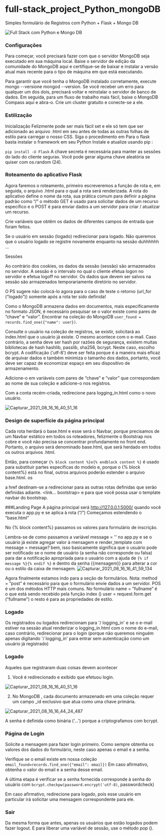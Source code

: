 # full-stack_project_Python_mongoDB
Simples formulário de Registros com Python + Flask + Mongo DB
 
![Full Stack com Python e Mongo DB](https://user-images.githubusercontent.com/31749933/129621260-6a79e0ee-9375-4bbe-8c64-75d0eb2e4b44.jpg)


### Configurações
Para começar, você precisará fazer com que o servidor MongoDB seja executado em sua máquina local. Baixe o servidor de edição da comunidade do MongoDB aqui e certifique-se de baixar e instalar a versão atual mais recente para o tipo de máquina em que está executando.

Para garantir que você tenha o MongoDB instalado corretamente, execute mongo --versione mongod --version. Se você receber um erro para qualquer um dos dois, precisará voltar e reinstalar o servidor de banco de dados.
Em seguida, para um fluxo de trabalho mais fácil, baixe o MongoDB Compass aqui e abra-o. Crie um cluster gratuito e conecte-se a ele.
### Estilização
Inicialização Felizmente pode ser mais fácil set e ele só tem que ser adicionado ao arquivo .html <link>em seu <head>antes de todas as outras folhas de estilo para carregar o nosso CSS.
Siga o procedimento em
Para o flask basta instalar o framework em seu Python
Instale e atualize usando pip :

`pip install -U Flask`
A chave secreta é necessária para manter as sessões do lado do cliente seguras. Você pode gerar alguma chave aleatória se quiser com os.random (24).
### Roteamento do aplicativo Flask
 
Agora faremos o roteamento, primeiro escreveremos a função de rota e, em seguida, o arquivo .html para o qual a rota será renderizada.
A rota do aplicativo define o nome da rota, sua prática comum para definir a página padrão como “/” o método GET é usado para solicitar dados de um recurso específico e o POST é para enviar dados a um servidor para criar / atualizar um recurso.

Crie variáveis que obtêm os dados de diferentes campos de entrada que foram feitos.
 
Se o usuário em sessão (logado) redirecionar para logado. Não queremos que o usuário logado se registre novamente enquanto na sessão duhhhhhh ...

Sessões

Ao contrário dos cookies, os dados da sessão (sessão) são armazenados no servidor. A sessão é o intervalo no qual o cliente efetua logon no servidor e efetua logoff no servidor. Os dados que devem ser salvos na sessão são armazenados temporariamente diretório no servidor.

O PS sugere não colocá-lo agora para o caso de teste o retorno (url_for (“logado”)) somente após a rota ter sido definida!

Como o MongoDB armazena dados em documentos, mais especificamente no formato JSON, é necessário pesquisar se o valor existe como pares de “chave” e “valor”. Encontrar na coleção do MongoDB `user_found = records.find_one({"name": user})`.

Consulte o usuário na coleção de registros, se existir, solicitará ao index.html que o usuário já existe. O mesmo acontece com o e-mail.
Caso contrário, a senha deve ser hash por razões de segurança, existem muitas bibliotecas de hash hashlib, passlib, sha256, bcrypt. Neste caso, escolho bcrypt.
A codificação ('utf-8') deve ser feita porque é a maneira mais eficaz de arquivar dados e também minimiza o tamanho dos dados, portanto, você deve ser capaz de economizar espaço em seu dispositivo de armazenamento.

Adicione-o em variáveis com pares de “chave” e “valor” que correspondam ao nome de sua coleção e adicione-o nos registros.

Com a conta recém-criada, redirecione para logging_in.html como o novo usuário.

![Capturar_2021_08_16_16_40_51_16](https://user-images.githubusercontent.com/31749933/129620887-6ed9b4e0-9bb5-481a-84a3-7be0c49b64cc.png)
 
### Design de superfície da página principal
 
Cada rota herdará o base.html e esse será o Navbar, porque precisamos de um Navbar estático em todos os roteadores, felizmente o Bootstrap nos cobre e você não precisa se concentrar profundamente no front end.
Portanto, o arquivo será denominado base.html, que será herdado em todos os outros arquivos .html.
 
Então, para começar `{% block content %}e{% endblock content %}` é usado para substituir partes específicas do modelo e, porque o {% block content%} está no final, outros arquivos poderão estender o arquivo base.html.  os <div class = ”navbar-nav”> a href destinam-se a redirecionar para as outras rotas definidas que serão definidas adiante. <link… bootstrap> e <scr bootsrap etc> para que você possa usar o template navbar do bootstrap.

###Landing Page
A página principal será http://127.0.0.1:5000/ quando você executa o app.py e se aplica à rota (“/”)
Começamos estendendo o “base.html”

No {% block content%} passamos os valores para formulário de inscrição.

Lembra-se de como passamos a variável message = '' no app.py e se o usuário já existe agregar valor à mensagem e render_template com message = message? bem, isso basicamente significa que o usuário pode ser notificado se o nome de usuário (a senha não corresponde ou falsa) para dar a notificação apropriada para o usuário com a ajuda de `{% if message %}{% endif %}` e dentro da senha {{mensagem}} para alterar a cor ou o estilo da caixa de mensagem.
![Capturar_2021_08_16_16_41_59_134](https://user-images.githubusercontent.com/31749933/129620820-449feb84-30da-49f6-bd51-d81b5923ebdf.png)

 
Agora finalmente estamos indo para a seção de formulários.
Nota: method = ”post” é necessário para que o formulário envie dados a um servidor. POS é um dos métodos HTTP mais comuns.
No formulário name = ”fullname” é o que está sendo recebido pela função index () user = request.form.get (“fullname”) o resto é para as propriedades de estilo.
 
### Logado
Os registrados ou logados redirecionam para '/ logging_in' e se o e-mail estiver na sessão atual renderizar o logging_in.html com o nome do e-mail, caso contrário, redirecionar para o login (porque não queremos ninguém apenas digitando '/ logging_in' para entrar sem autenticação como um usuário já registrado)
 
### Logado
Aqueles que registraram duas coisas devem acontecer

1. Você é redirecionado e exibido que efetuou login.
 
![Capturar_2021_08_16_16_40_51_16](https://user-images.githubusercontent.com/31749933/129620938-d6ddde60-0310-4044-bb74-9d71eb425c34.png)

2. No MongoDB , cada documento armazenado em uma coleção requer um campo _id exclusivo que atua como uma chave primária.
 
![Capturar_2021_08_16_16_44_24_487](https://user-images.githubusercontent.com/31749933/129620962-2fc1b8d3-dc56-4e59-8fb6-9cf969c63f8c.png)

A senha é definida como binária ('…') porque a criptografamos com bcrypt.
 
### Página de Login
Solicite a mensagem para fazer login primeiro. Como sempre obtenha os valores dos dados do formulário, neste caso apenas o email e a senha.

Verifique se o email existe em nossa coleção `email_found=records.find_one({"email": email})`
Em caso afirmativo, obtenha o valor do email e a senha desse email.

A última etapa é verificar se a senha fornecida corresponde à senha do usuário com `bcrypt.checkpw(password.encrypt('utf-8)`, passwordcheck)

Em caso afirmativo, redirecione para logado, pois esse usuário em particular irá solicitar uma mensagem correspondente para ele.

### Sair
Da mesma forma que antes, apenas os usuários que estão logados podem fazer logout. E para liberar uma variável de sessão, use o método pop ().
